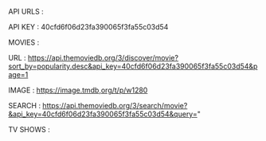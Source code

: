 API URLS : 

API KEY : 40cfd6f06d23fa390065f3fa55c03d54


MOVIES : 

URL : https://api.themoviedb.org/3/discover/movie?sort_by=popularity.desc&api_key=40cfd6f06d23fa390065f3fa55c03d54&page=1

IMAGE : https://image.tmdb,org/t/p/w1280

SEARCH : https://api.themoviedb.org/3/search/movie?&api_key=40cfd6f06d23fa390065f3fa55c03d54&query="

TV SHOWS : 
